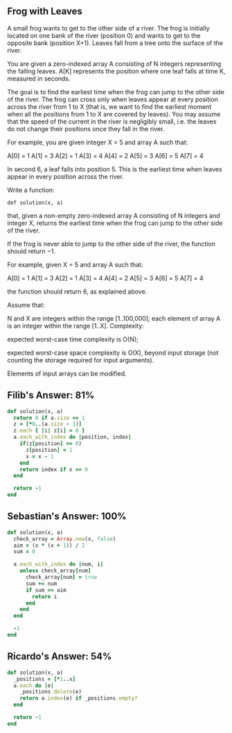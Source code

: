 ## Frog with Leaves

A small frog wants to get to the other side of a river. The frog is initially located on one bank of the river (position 0) and wants to get to the opposite bank (position X+1). Leaves fall from a tree onto the surface of the river.

You are given a zero-indexed array A consisting of N integers representing the falling leaves. A[K] represents the position where one leaf falls at time K, measured in seconds.

The goal is to find the earliest time when the frog can jump to the other side of the river. The frog can cross only when leaves appear at every position across the river from 1 to X (that is, we want to find the earliest moment when all the positions from 1 to X are covered by leaves). You may assume that the speed of the current in the river is negligibly small, i.e. the leaves do not change their positions once they fall in the river.

For example, you are given integer X = 5 and array A such that:

  A[0] = 1
  A[1] = 3
  A[2] = 1
  A[3] = 4
  A[4] = 2
  A[5] = 3
  A[6] = 5
  A[7] = 4

In second 6, a leaf falls into position 5. This is the earliest time when leaves appear in every position across the river.

Write a function:

`def solution(x, a)`

that, given a non-empty zero-indexed array A consisting of N integers and integer X, returns the earliest time when the frog can jump to the other side of the river.

If the frog is never able to jump to the other side of the river, the function should return −1.

For example, given X = 5 and array A such that:

  A[0] = 1
  A[1] = 3
  A[2] = 1
  A[3] = 4
  A[4] = 2
  A[5] = 3
  A[6] = 5
  A[7] = 4

the function should return 6, as explained above.

Assume that:

N and X are integers within the range [1..100,000];
each element of array A is an integer within the range [1..X].
Complexity:

expected worst-case time complexity is O(N);

expected worst-case space complexity is O(X), beyond input storage (not counting the storage required for input arguments).

Elements of input arrays can be modified.

## Filib's Answer: 81%

```ruby
def solution(x, a)
  return 0 if a.size == 1
  z = [*0..(a.size - 1)]
  z.each { |i| z[i] = 0 }
  a.each_with_index do |position, index|
    if(z[position] == 0)
      z[position] = 1
      x = x - 1
    end
    return index if x == 0
  end

  return -1
end
```

## Sebastian's Answer: 100%

```ruby
def solution(x, a)
  check_array = Array.new(x, false)
  aim = (x * (x + 1)) / 2
  sum = 0

  a.each_with_index do |num, i|
    unless check_array[num]
      check_array[num] = true
      sum += num
      if sum == aim
        return i
      end
    end
  end

  -1
end
```

## Ricardo's Answer: 54%

```ruby
def solution(x, a)
  _positions = [*1..x]
  a.each do |e|
    _positions.delete(e)
    return a.index(e) if _positions.empty?
  end

  return -1
end
```
